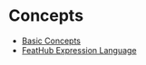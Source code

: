 # Concepts

- [Basic Concepts](basic-concepts.md)
- [FeatHub Expression Language](expression-language.md)

